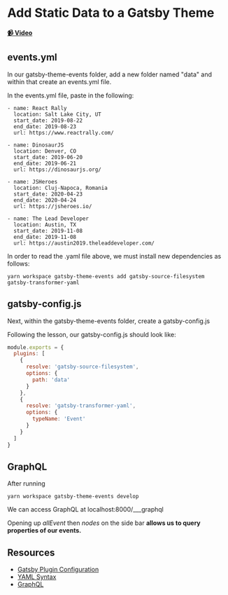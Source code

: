 # Add Static Data to a Gatsby Theme

**[📹 Video](https://egghead.io/lessons/gatsby-add-static-data-to-a-gatsby-theme)**

## events.yml

In our gatsby-theme-events folder, add a new folder named "data" and within that create an events.yml file.

In the events.yml file, paste in the following:
```
- name: React Rally
  location: Salt Lake City, UT
  start_date: 2019-08-22
  end_date: 2019-08-23
  url: https://www.reactrally.com/

- name: DinosaurJS
  location: Denver, CO
  start_date: 2019-06-20
  end_date: 2019-06-21
  url: https://dinosaurjs.org/

- name: JSHeroes
  location: Cluj-Napoca, Romania
  start_date: 2020-04-23
  end_date: 2020-04-24
  url: https://jsheroes.io/

- name: The Lead Developer
  location: Austin, TX
  start_date: 2019-11-08
  end_date: 2019-11-08
  url: https://austin2019.theleaddeveloper.com/
```

In order to read the .yaml file above, we must install new dependencies as follows:
```
yarn workspace gatsby-theme-events add gatsby-source-filesystem gatsby-transformer-yaml
```
## gatsby-config.js
Next, within the gatsby-theme-events folder, create a gatsby-config.js

Following the lesson, our gatsby-config.js should look like:
```javascript
module.exports = {
  plugins: [
    {
      resolve: 'gatsby-source-filesystem',
      options: {
        path: 'data'
      }
    },
    {
      resolve: 'gatsby-transformer-yaml',
      options: {
        typeName: 'Event'
      }
    }
  ]
}
```
## GraphQL
After running
```
yarn workspace gatsby-theme-events develop
```
We can access GraphQL at localhost:8000/\_\_\_graphql

Opening up *allEvent* then *nodes* on the side bar **allows us to query properties of our events.**

## Resources
- [Gatsby Plugin Configuration](https://www.gatsbyjs.org/docs/gatsby-config/#plugins)
- [YAML Syntax](https://docs.ansible.com/ansible/latest/reference_appendices/YAMLSyntax.html)
- [GraphQL](https://graphql.org/)
